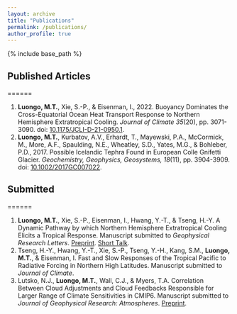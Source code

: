 ```yaml
---
layout: archive
title: "Publications"
permalink: /publications/
author_profile: true
---
```


{% include base_path %}

## Published Articles
======
1. <b>Luongo, M.T.</b>, Xie, S.-P., & Eisenman, I., 2022. Buoyancy Dominates the Cross-Equatorial Ocean Heat Transport Response to Northern Hemisphere Extratropical Cooling. <em>Journal of Climate 35</em>(20), pp. 3071-3090. doi: [10.1175/JCLI-D-21-0950.1](https://doi.org/10.1175/JCLI-D-21-0950.1).
2. <b>Luongo, M.T.</b>, Kurbatov, A.V., Erhardt, T., Mayewski, P.A., McCormick, M., More, A.F., Spaulding, N.E., Wheatley, S.D., Yates, M.G., & Bohleber, P.D., 2017. Possible Icelandic Tephra Found in European Colle Gnifetti Glacier. <em>Geochemistry, Geophysics, Geosystems, 18</em>(11), pp. 3904-3909. doi: [10.1002/2017GC007022](https://agupubs.onlinelibrary.wiley.com/doi/full/10.1002/2017GC007022).
  
## Submitted
====== 
1. <b>Luongo, M.T.</b>, Xie, S.-P., Eisenman, I., Hwang, Y.-T., & Tseng, H.-Y. A Dynamic Pathway by which Northern Hemisphere Extratropical Cooling Elicits a Tropical Response. Manuscript submitted to <em>Geophysical Research Letters</em>. [Preprint](https://www.essoar.org/doi/abs/10.1002/essoar.10512160.1). [Short Talk](https://www.youtube.com/watch?v=FhT1XuNsLA0).
2. Tseng, H.-Y., Hwang, Y.-T., Xie, S.-P., Tseng, Y.-H., Kang, S.M., <b>Luongo, M.T.</b>, & Eisenman, I. Fast and Slow Responses of the Tropical Pacific to Radiative Forcing in Northern High Latitudes. Manuscript submitted to <em>Journal of Climate</em>.
3. Lutsko, N.J., <b>Luongo, M.T.</b>, Wall, C.J., & Myers, T.A. Correlation Between Cloud Adjustments and Cloud Feedbacks Responsible for Larger Range of Climate Sensitivities in CMIP6. Manuscript submitted to <em>Journal of Geophysical Research: Atmospheres</em>. [Preprint](https://www.essoar.org/doi/10.1002/essoar.10512021.1). 

